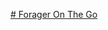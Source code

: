 [# Forager On The Go]([url](https://colab.research.google.com/drive/1bXE-WStTejih-WIRXjHhQsjjG0TqEHX8#scrollTo=aISAD_xQDQUW))
